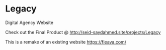 # Legacy
Digital Agency Website

Check out the Final Product @ http://seid-saydahmed.site/projects/Legacy

This is a remake of an existing website https://fleava.com/
